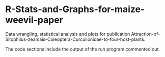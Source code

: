# R-Stats-and-Graphs-for-maize-weevil-paper
Data wrangling, statistical analysis and plots for publication Attraction-of-Sitophilus-zeamais-Coleoptera-Curculionidae-to-four-host-plants.

The code sections include the output of the run program  commented out.
